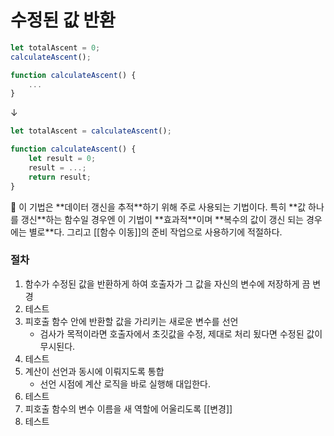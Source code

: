 # 수정된 값 반환

```jsx
let totalAscent = 0;
calculateAscent();

function calculateAscent() {
	...
}
```

↓

```jsx
let totalAscent = calculateAscent();

function calculateAscent() {
	let result = 0;
	result = ...;
	return result;
}
```

<aside>
💬 이 기법은 **데이터 갱신을 추적**하기 위해 주로 사용되는 기법이다. 특히 **값 하나를 갱신**하는 함수일 경우엔 이 기법이 **효과적**이며 **복수의 값이 갱신 되는 경우에는 별로**다. 그리고 [[함수 이동]]의 준비 작업으로 사용하기에 적절하다.

</aside>

### 절차

1. 함수가 수정된 값을 반환하게 하여 호출자가 그 값을 자신의 변수에 저장하게 끔 변경
2. 테스트
3. 피호출 함수 안에 반환할 값을 가리키는 새로운 변수를 선언
    - 검사가 목적이라면 호출자에서 초깃값을 수정, 제대로 처리 됬다면 수정된 값이 무시된다.
4. 테스트
5. 계산이 선언과 동시에 이뤄지도록 통합
    - 선언 시점에 계산 로직을 바로 실행해 대입한다.
6. 테스트
7. 피호출 함수의 변수 이름을 새 역할에 어울리도록 [[변경]]
8. 테스트
